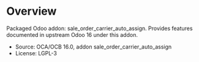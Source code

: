 # Overview

Packaged Odoo addon: sale_order_carrier_auto_assign. Provides features documented in upstream Odoo 16 under this addon.

- Source: OCA/OCB 16.0, addon sale_order_carrier_auto_assign
- License: LGPL-3
